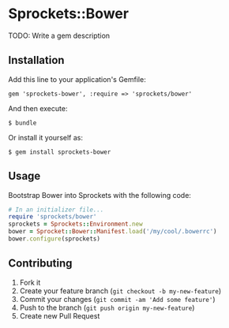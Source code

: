 # Sprockets::Bower

TODO: Write a gem description

## Installation

Add this line to your application's Gemfile:

    gem 'sprockets-bower', :require => 'sprockets/bower'

And then execute:

    $ bundle

Or install it yourself as:

    $ gem install sprockets-bower

## Usage

Bootstrap Bower into Sprockets with the following code:

```ruby
# In an initializer file...
require 'sprockets/bower'
sprockets = Sprockets::Environment.new
bower = Sprocket::Bower::Manifest.load('/my/cool/.bowerrc')
bower.configure(sprockets)
```

## Contributing

1. Fork it
2. Create your feature branch (`git checkout -b my-new-feature`)
3. Commit your changes (`git commit -am 'Add some feature'`)
4. Push to the branch (`git push origin my-new-feature`)
5. Create new Pull Request
